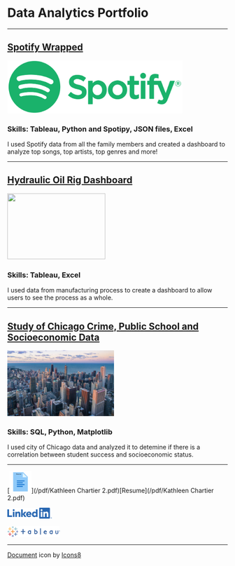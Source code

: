 # Data Analytics Portfolio

---


## [Spotify Wrapped](https://www.linkedin.com/pulse/chartier-family-wrapped-kathleen-chartier%3FtrackingId=5%252FPtS9YuWscybzpoKJDbRg%253D%253D/?trackingId=5%2FPtS9YuWscybzpoKJDbRg%3D%3D)
[<img src="images/Spotify_Logo_CMYK_Green.png?raw=true" width="400" height="120"/>](https://www.linkedin.com/pulse/chartier-family-wrapped-kathleen-chartier%3FtrackingId=5%252FPtS9YuWscybzpoKJDbRg%253D%253D/?trackingId=5%2FPtS9YuWscybzpoKJDbRg%3D%3D)

### Skills: Tableau, Python and Spotipy, JSON files, Excel
I used Spotify data from all the family members and created a dashboard to analyze top songs, top artists, top genres and more!

---

## [Hydraulic Oil Rig Dashboard](https://www.linkedin.com/pulse/hydraulic-oil-rig-dashboard-kathleen-chartier%3FtrackingId=W%252BEQU%252B5xtqKBjMsAFwkcEg%253D%253D/?trackingId=W%2BEQU%2B5xtqKBjMsAFwkcEg%3D%3D)
[<img src="images/beautiful-sunset-oil-field-with-pump-jack.jpg?raw=true" width="224" height="150"/>](https://www.linkedin.com/pulse/hydraulic-oil-rig-dashboard-kathleen-chartier%3FtrackingId=W%252BEQU%252B5xtqKBjMsAFwkcEg%253D%253D/?trackingId=W%2BEQU%2B5xtqKBjMsAFwkcEg%3D%3D)
### Skills: Tableau, Excel
I used data from manufacturing process to create a dashboard to allow users to see the process as a whole.

---
## [Study of Chicago Crime, Public School and Socioeconomic Data](https://www.linkedin.com/pulse/mysql-python-study-chicago-crime-public-school-data-kathleen-chartier%3FtrackingId=rMeYqneYkJQQD03LFbtitA%253D%253D/?trackingId=rMeYqneYkJQQD03LFbtitA%3D%3D)
[<img src="images/architecture-1869211_1280.jpg?raw=true" width="244" height="150"/>](https://www.linkedin.com/pulse/mysql-python-study-chicago-crime-public-school-data-kathleen-chartier%3FtrackingId=rMeYqneYkJQQD03LFbtitA%253D%253D/?trackingId=rMeYqneYkJQQD03LFbtitA%3D%3D)
### Skills: SQL, Python, Matplotlib
I used city of Chicago data and analyzed it to detemine if there is a correlation between student success and socioeconomic status.

---  

[<img src="images/icons8-document-240.png?raw=true" width="50" height="50"/>](/pdf/Kathleen Chartier 2.pdf)[Resume](/pdf/Kathleen Chartier 2.pdf)

[<img src="images/LI-Logo.png?raw=true" width="102" height="25"/>](https://www.linkedin.com/in/kathleen-chartier-338546254)

[<img src="images/TableauLogo_RGB.png?raw=true" width="120" height="25"/>](https://public.tableau.com/app/profile/kathleen.chartier)

---
<a font size = "1" target="_blank" href="https://icons8.com/icon/12053/document">Document</a> icon by <a target="_blank" href="https://icons8.com">Icons8</a>
